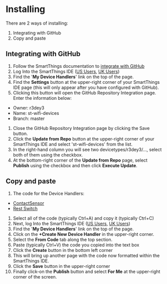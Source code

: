 # Installing
There are 2 ways of installing:

1. Integrating with GitHub
1. Copy and paste

## Integrating with GitHub
1. Follow the SmartThings documentation to [integrate with GitHub](http://docs.smartthings.com/en/latest/tools-and-ide/github-integration.html)
1. Log Into the SmartThings IDE ([US Users](https://graph.api.smartthings.com/), [UK Users](https://graph-eu01-euwest1.api.smartthings.com/))
1. Find the '**My Device Handlers**' link on the top of the page.
1. Find the **Settings** button at the upper-right corner of your SmartThings IDE page (this will only appear after you have configured with GitHub).
1. Clicking this button will open the GitHub Repository Integration page. Enter the information below:
  * Owner: r3dey3
  * Name: st-wifi-devices
  * Branch: master
1. Close the GitHub Repository Integration page by clicking the Save button.
1. Click the **Update from Repo** button at the upper-right corner of your SmartThings IDE and select 'st-wifi-devices' from the list.
1. In the right-hand column you will see two devicetypes/r3dey3/..., select both of them using the checkbox.
1. At the bottom-right corner of the **Update from Repo** page, select **Publish** using the checkbox and then click **Execute Update**.

## Copy and paste
1. The code for the Device Handlers:
  * [ContactSensor](https://raw.githubusercontent.com/r3dey3/st-wifi-devices/master/smartapps/r3dey3/devicetypes/r3dey3/wifi-contact-sensor.src/wifi-contact-sensor.groovy)
  * [Rest Switch](https://raw.githubusercontent.com/r3dey3/st-wifi-devices/master/smartapps/r3dey3/devicetypes/r3dey3/rest-switch.src/rest-switch.groovy)
1. Select all of the code (typically Ctrl+A) and copy it (typically Ctrl+C)
1. Next, log Into the SmartThings IDE ([US Users](https://graph.api.smartthings.com/), [UK Users](https://graph-eu01-euwest1.api.smartthings.com/))
1. Find the '**My Device Handlers**' link on the top of the page.
1. Click on the **+Create New Device Handler** in the upper-right corner.
1. Select the **From Code** tab along the top section.
1. Paste (typically Ctrl+V) the code you copied into the text box
1. Click the **Create** button in the bottom left corner
1. This will bring up another page with the code now formatted within the SmartThings IDE.
1. Click the **Save** button in the upper-right corner
1. Finally click-on the **Publish** button and select **For Me** at the upper-right corner of the screen.

